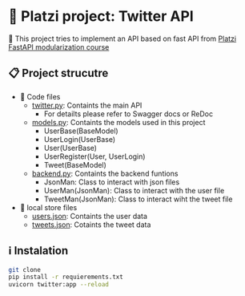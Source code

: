 # 📗 Platzi project: Twitter API

📡 This project tries to implement an API based on fast API from [Platzi FastAPI modularization course](https://platzi.com/cursos/fastapi-modularizacion-datos/)

## 📋 Project strucutre

 - 🔧 Code files
   - [twitter.py](twitter.py): Containts the main API
     - For detailts please refer to Swagger docs or ReDoc
   - [models.py](models.py): Containts the models used in this project
     - UserBase(BaseModel)
     - UserLogin(UserBase)
     - User(UserBase)
     - UserRegister(User, UserLogin)
     - Tweet(BaseModel)
   - [backend.py](backends.py): Containts the backend funtions
     - JsonMan: Class to interact with json files
     - UserMan(JsonMan): Class to interact with the user file
     - TweetMan(JsonMan): Class to interact wiht the tweet file
 - 🏬 local store files
   - [users.json](users.json): Containts the user data
   - [tweets.json](tweets.json): Cotaints the tweet data

## ℹ️ Instalation

```bash
git clone
pip install -r requierements.txt
uvicorn twitter:app --reload
```